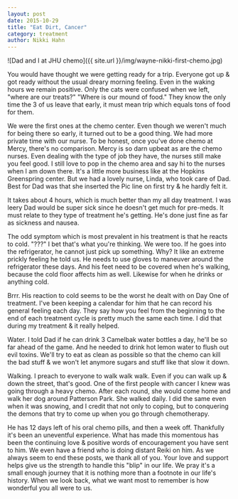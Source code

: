 ```yaml
---
layout: post
date: 2015-10-29
title: "Eat Dirt, Cancer"
category: treatment
author: Nikki Hahn
---
```


![Dad and I at JHU chemo]({{ site.url }}/img/wayne-nikki-first-chemo.jpg)

You would have thought we were getting ready for a trip.  Everyone got up & got ready without the usual dreary morning feeling.  Even in the waking hours we remain positive.  Only the cats were confused when we left, "where are our treats?"  "Where is our mound of food."  They know the only time the 3 of us leave that early, it must mean trip which equals tons of food for them.

We were the first ones at the chemo center.  Even though we weren't much for being there so early, it turned out to be a good thing.  We had more private time with our nurse.  To be honest, once you've done chemo at Mercy, there's no comparison.  Mercy is so darn upbeat as are the chemo nurses.  Even dealing with the type of job they have, the nurses still make you feel good.  I still love to pop in the chemo area and say hi to the nurses when I am down there.  It's a little more business like at the Hopkins Greenspring center.  But we had a lovely nurse, Linda, who took care of Dad.  Best for Dad was that she inserted the Pic line on first try & he hardly felt it.  

It takes about 4 hours, which is much better than my all day treatment.  I was leery Dad would be super sick since he doesn't get much for pre-meds.  It must relate to they type of treatment he's getting.  He's done just fine as far as sickness and nausea.

The odd symptom which is most prevalent in his treatment is that he reacts to cold.  "???"  I bet that's what you're thinking.  We were too.  If he goes into the refrigerator, he cannot just pick up something.  Why?  It like an extreme prickly feeling he told us.  He needs to use gloves to maneuver around the refrigerator these days.  And his feet need to be covered when  he's walking, because the cold floor affects him as well.  Likewise for when he drinks or anything cold.  

Brrr.  His reaction to cold seems to be the worst he dealt with on Day One of treatment.  I've been keeping a calendar for him that he can record his general feeling each day.  They say how you feel from the beginning to the end of each treatment cycle is pretty much the same each time.  I did that during my treatment & it really helped.  

Water.  I told Dad if he can drink 3 Camelbak water bottles a day, he'll be so far ahead of the game.  And he needed to drink hot lemon water to flush out evil toxins.  We'll try to eat as clean as possible so that the chemo can kill the bad stuff & we won't let anymore sugars and stuff like that slow it down.

Walking.  I preach to everyone to walk walk walk.  Even if you can walk up & down the street, that's good.  One of the first people with cancer I knew was going through a heavy chemo.  After each round, she would come home and walk her dog around Patterson Park. She walked daily.  I did the same even when it was snowing, and I credit that not only to coping, but to conquering the demons that try to come up when you go through chemotherapy.

He has 12 days left of his oral chemo pills, and then a week off.  Thankfully it's been an uneventful experience.  What has made this momentous has been the continuing love & positive words of encouragement you have sent to him.  We even have a friend who is doing distant Reiki on him.  As we always seem to end these posts, we thank all of you.  Your love and support helps give us the strength to handle this "blip" in our life.  We pray it's a small enough journey that it is nothing more than a footnote in our life's history.  When we look back, what we want most to remember is how wonderful you all were to us.

